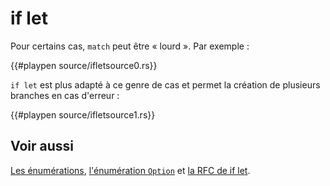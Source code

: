 # if let

Pour certains cas, `match` peut être « lourd ». Par exemple :

{{#playpen source/ifletsource0.rs}}

`if let` est plus adapté à ce genre de cas et permet la création de plusieurs branches en cas d'erreur :

{{#playpen source/ifletsource1.rs}}

## Voir aussi 

[Les énumérations](../chapitre3/enum.html), [l'énumération `Option`](../chapitre17/enumoption.html) et [la RFC de if let](https://github.com/rust-lang/rfcs/pull/160).